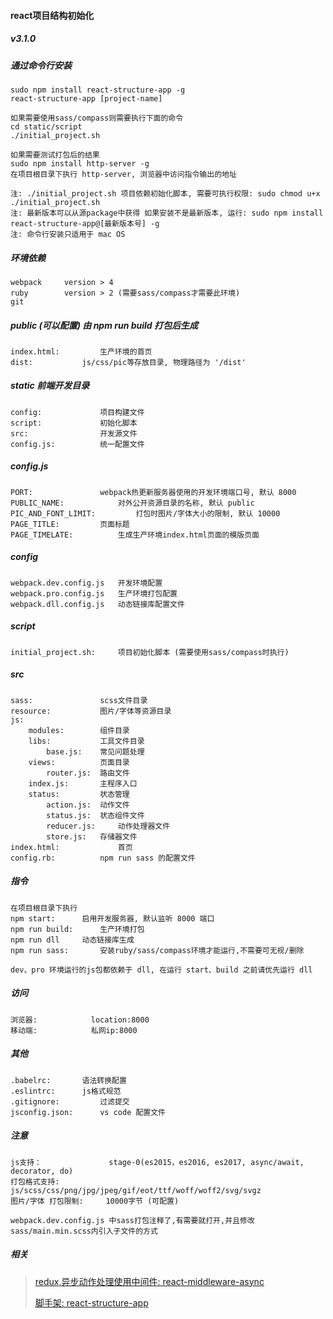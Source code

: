 #### react项目结构初始化
##### v3.1.0

##### 通过命令行安装
	sudo npm install react-structure-app -g
	react-structure-app [project-name]

	如果需要使用sass/compass则需要执行下面的命令
	cd static/script
	./initial_project.sh

	如果需要测试打包后的结果
	sudo npm install http-server -g
	在项目根目录下执行 http-server, 浏览器中访问指令输出的地址

	注: ./initial_project.sh 项目依赖初始化脚本, 需要可执行权限: sudo chmod u+x ./initial_project.sh
	注: 最新版本可以从源package中获得 如果安装不是最新版本, 运行: sudo npm install react-structure-app@[最新版本号] -g
	注: 命令行安装只适用于 mac OS 


##### 环境依赖
	webpack		version > 4
	ruby		version > 2 (需要sass/compass才需要此环境)
	git

##### public (可以配置) 由 npm run build 打包后生成
	index.html: 		生产环境的首页
	dist:			js/css/pic等存放目录, 物理路径为 '/dist'

##### static 前端开发目录
	config: 			项目构建文件
	script: 			初始化脚本
	src: 				开发源文件
	config.js: 			统一配置文件
	
##### config.js
	PORT: 				webpack热更新服务器使用的开发环境端口号, 默认 8000
	PUBLIC_NAME: 			对外公开资源目录的名称, 默认 public
	PIC_AND_FONT_LIMIT: 		打包时图片/字体大小的限制, 默认 10000
	PAGE_TITLE:			页面标题
	PAGE_TIMELATE:			生成生产环境index.html页面的模版页面

##### config
	webpack.dev.config.js	开发环境配置
	webpack.pro.config.js	生产环境打包配置
	webpack.dll.config.js	动态链接库配置文件
	
	
##### script
	initial_project.sh: 	项目初始化脚本 (需要使用sass/compass时执行)
	
	
##### src
	sass: 				scss文件目录
	resource: 			图片/字体等资源目录
	js:
		modules: 		组件目录
		libs: 			工具文件目录
			base.js: 	常见问题处理
		views: 			页面目录
			router.js: 	路由文件
		index.js: 		主程序入口
		status: 		状态管理
			action.js: 	动作文件
			status.js: 	状态组件文件
			reducer.js: 	动作处理器文件
			store.js: 	存储器文件
	index.html: 			首页
	config.rb:			npm run sass 的配置文件
				
	
		
##### 指令
	在项目根目录下执行
	npm start: 		启用开发服务器, 默认监听 8000 端口
	npm run build: 		生产环境打包 
	npm run dll		动态链接库生成
	npm run sass: 		安装ruby/sass/compass环境才能运行,不需要可无视/删除

	dev、pro 环境运行的js包都依赖于 dll, 在运行 start、build 之前请优先运行 dll


##### 访问
	浏览器: 			location:8000
	移动端: 			私网ip:8000


##### 其他
	.babelrc:		语法转换配置
	.eslintrc: 		js格式规范
	.gitignore: 		过滤提交
	jsconfig.json:		vs code 配置文件


##### 注意
	js支持：				stage-0(es2015，es2016, es2017, async/await, decorator, do)
	打包格式支持: 			js/scss/css/png/jpg/jpeg/gif/eot/ttf/woff/woff2/svg/svgz
	图片/字体 打包限制:		10000字节 (可配置)

	webpack.dev.config.js 中sass打包注释了,有需要就打开,并且修改sass/main.min.scss内引入子文件的方式

##### 相关
> [redux,异步动作处理使用中间件: react-middleware-async](https://github.com/huoxuhuoxu/redux-middleware-async)
>
> [脚手架: react-structure-app](https://github.com/huoxuhuoxu/react-structure-app)



